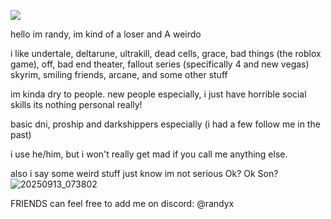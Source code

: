 ![](https://komarev.com/ghpvc/?username=katatomicc)

hello im randy, im kind of a loser and A weirdo

i like undertale, deltarune, ultrakill, dead cells, grace, bad things (the roblox game), off, bad end theater, fallout series (specifically 4 and new vegas) skyrim, smiling friends, arcane, and some other stuff

im kinda dry to people. new people especially, i just have horrible social skills its nothing personal really!

basic dni, proship and darkshippers especially (i had a few follow me in the past) 

i use he/him, but i won't really get mad if you call me anything else. 

also i say some weird stuff just know im not serious Ok? Ok Son?
![20250913_073802](https://github.com/user-attachments/assets/aac41df0-fb22-414c-b4fd-814ced70ef15)

FRIENDS can feel free to add me on discord: @randyx
